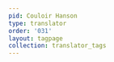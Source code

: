 ```yaml
---
pid: Couloir Hanson
type: translator
order: '031'
layout: tagpage
collection: translator_tags
---
```

